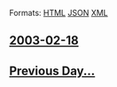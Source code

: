 
Formats: [HTML](2003/02/18/index.html)  [JSON](2003/02/18/index.json)  [XML](2003/02/18/index.xml)  

## [2003-02-18](/news/2003/02/18/index.md)

## [Previous Day...](/news/2003/02/17/index.md)


